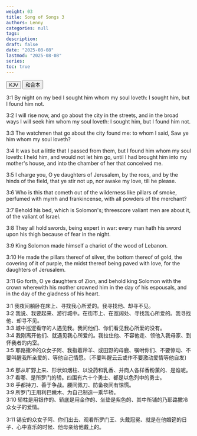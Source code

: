 ```yaml
---
weight: 03
title: Song of Songs 3
authors: Lenny
categories: null
tags: 
description: 
draft: false
date: "2025-08-08"
lastmod: "2025-08-08"
series:
toc: true
---
```



<!--more-->


<!-- Tab links -->
<div class="tab">
  <button class="tablinks active" onclick="tablabel(event, 'english')">KJV</button>
  <button class="tablinks" onclick="tablabel(event, 'chinese')">和合本</button>
  
</div>

<!-- Tab content -->
<div id="english" class="tabcontent" style="display:block">

3:1 By night on my bed I sought him whom my soul loveth: I sought him, but I found him not.

3:2 I will rise now, and go about the city in the streets, and in the broad ways I will seek him whom my soul loveth: I sought him, but I found him not.

3:3 The watchmen that go about the city found me: to whom I said, Saw ye him whom my soul loveth?

3:4 It was but a little that I passed from them, but I found him whom my soul loveth: I held him, and would not let him go, until I had brought him into my mother's house, and into the chamber of her that conceived me.

3:5 I charge you, O ye daughters of Jerusalem, by the roes, and by the hinds of the field, that ye stir not up, nor awake my love, till he please.

 
3:6 Who is this that cometh out of the wilderness like pillars of smoke, perfumed with myrrh and frankincense, with all powders of the merchant?

3:7 Behold his bed, which is Solomon's; threescore valiant men are about it, of the valiant of Israel.

3:8 They all hold swords, being expert in war: every man hath his sword upon his thigh because of fear in the night.

3:9 King Solomon made himself a chariot of the wood of Lebanon.

3:10 He made the pillars thereof of silver, the bottom thereof of gold, the covering of it of purple, the midst thereof being paved with love, for the daughters of Jerusalem.


3:11 Go forth, O ye daughters of Zion, and behold king Solomon with the crown wherewith his mother crowned him in the day of his espousals, and in the day of the gladness of his heart.
</div>

<div id="chinese" class="tabcontent">

3:1 我夜间躺卧在床上、寻找我心所爱的。我寻找他、却寻不见。  
3:2 我说、我要起来、游行城中。在街市上、在宽阔处、寻找我心所爱的。我寻找他、却寻不见。  
3:3 城中巡逻看守的人遇见我。我问他们、你们看见我心所爱的没有。  
3:4 我刚离开他们、就遇见我心所爱的。我拉住他、不容他走、领他入我母家、到怀我者的内室。  
3:5 耶路撒冷的众女子阿、我指着羚羊、或田野的母鹿、嘱咐你们、不要惊动、不要叫醒我所亲爱的、等他自己情愿。〔不要叫醒云云或作不要激动爱情等他自发〕  

3:6 那从旷野上来、形状如烟柱、以没药和乳香、并商人各样香粉薰的、是谁呢。  
3:7 看哪、是所罗门的轿。四围有六十个勇士、都是以色列中的勇士。  
3:8 手都持刀、善于争战。腰间佩刀、防备夜间有惊慌。  
3:9 所罗门王用利巴嫩木、为自己制造一乘华轿。  
3:10 轿柱是用银作的、轿底是用金作的、坐垫是紫色的、其中所铺的乃耶路撒冷众女子的爱情。  

3:11 锡安的众女子阿、你们出去、观看所罗门王、头戴冠冕、就是在他婚筵的日子、心中喜乐的时候、他母亲给他戴上的。  

</div>